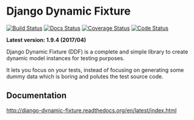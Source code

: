 Django Dynamic Fixture
======================

[![Build Status](https://travis-ci.org/paulocheque/django-dynamic-fixture.svg?branch=master)](https://travis-ci.org/paulocheque/django-dynamic-fixture)
[![Docs Status](https://readthedocs.org/projects/django-dynamic-fixture/badge/?version=latest)](http://django-dynamic-fixture.readthedocs.org/en/latest/index.html)
[![Coverage Status](https://coveralls.io/repos/paulocheque/django-dynamic-fixture/badge.svg?branch=master)](https://coveralls.io/r/paulocheque/django-dynamic-fixture?branch=master)
[![Code Status](https://landscape.io/github/paulocheque/django-dynamic-fixture/master/landscape.png)](https://landscape.io/github/paulocheque/django-dynamic-fixture/)

**Latest version: 1.9.4 (2017/04)**

Django Dynamic Fixture (DDF) is a complete and simple library to create dynamic model instances for testing purposes.

It lets you focus on your tests, instead of focusing on generating some dummy data which is boring and polutes the test source code.

Documentation
-------------

http://django-dynamic-fixture.readthedocs.org/en/latest/index.html
